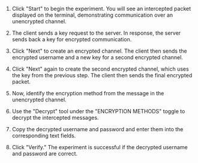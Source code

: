 

1.  Click "Start" to begin the experiment. You will see an intercepted packet displayed on the terminal, demonstrating communication over an unencrypted channel.

2.  The client sends a key request to the server. In response, the server sends back a key for encrypted communication.

3.  Click "Next" to create an encrypted channel. The client then sends the encrypted username and a new key for a second encrypted channel.

4.  Click "Next" again to create the second encrypted channel, which uses the key from the previous step. The client then sends the final encrypted packet.

5.  Now, identify the encryption method from the message in the unencrypted channel.

6.  Use the "Decrypt" tool under the "ENCRYPTION METHODS" toggle to decrypt the intercepted messages.

7.  Copy the decrypted username and password and enter them into the corresponding text fields.

8.  Click "Verify." The experiment is successful if the decrypted username and password are correct.

